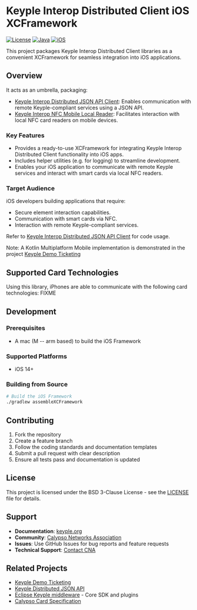 # Keyple Interop Distributed Client iOS XCFramework

[![License](https://img.shields.io/badge/license-BSD_3_Clause-blue.svg)](LICENSE)
[![Java](https://img.shields.io/badge/java-8%2B-orange.svg)](https://openjdk.java.net/)
[![iOS](https://img.shields.io/badge/iOS-14%2B-green.svg)](https://developer.apple.com/)

This project packages Keyple Interop Distributed Client libraries as a convenient XCFramework for seamless integration into iOS applications.

## Overview
It acts as an umbrella, packaging:

*   [Keyple Interop Distributed JSON API Client](https://github.com/eclipse-keyple/keyple-interop-jsonapi-client-kmp-lib): Enables communication with remote Keyple-compliant services using a JSON API.
*   [Keyple Interop NFC Mobile Local Reader](https://github.com/eclipse-keyple/keyple-interop-localreader-nfcmobile-kmp-lib): Facilitates interaction with local NFC card readers on mobile devices.


### Key Features

*   Provides a ready-to-use XCFramework for integrating Keyple Interop Distributed Client functionality into iOS apps.
*   Includes helper utilities (e.g. for logging) to streamline development.
*   Enables your iOS application to communicate with remote Keyple services and interact with smart cards via local NFC readers.

### Target Audience

iOS developers building applications that require:
*   Secure element interaction capabilities.
*   Communication with smart cards via NFC.
*   Interaction with remote Keyple-compliant services.

Refer to [Keyple Interop Distributed JSON API Client](https://github.com/eclipse-keyple/keyple-interop-jsonapi-client-kmp-lib) for code usage.

Note: A Kotlin Multiplatform Mobile implementation is demonstrated in the project [Keyple Demo Ticketing](https://github.com/calypsonet/keyple-demo-ticketing/tree/main/src/reloading-remote/client/interop-mobile-multiplatform)


## Supported Card Technologies

Using this library, iPhones are able to communicate with the following card technologies: 
FIXME

## Development

### Prerequisites
- A mac (M -- arm based) to build the iOS Framework

### Supported Platforms
- iOS 14+

### Building from Source
```bash
# Build the iOS Framework
./gradlew assembleXCFramework
```

## Contributing

1. Fork the repository
2. Create a feature branch
3. Follow the coding standards and documentation templates
4. Submit a pull request with clear description
5. Ensure all tests pass and documentation is updated

## License

This project is licensed under the BSD 3-Clause License - see the [LICENSE](LICENSE) file for details.

## Support

- **Documentation**: [keyple.org](https://keyple.org)
- **Community**: [Calypso Networks Association](https://calypsonet.org)
- **Issues**: Use GitHub Issues for bug reports and feature requests
- **Technical Support**: [Contact CNA](https://calypsonet.org/contact-us/)

## Related Projects

- [Keyple Demo Ticketing](https://github.com/calypsonet/keyple-demo-ticketing/)
- [Keyple Distributed JSON API](https://keyple.org/learn/user-guide/distributed-json-api-1-0/)
- [Eclipse Keyple middleware](https://keyple.org) - Core SDK and plugins
- [Calypso Card Specification](https://calypsonet.org/technical-specifications/)
